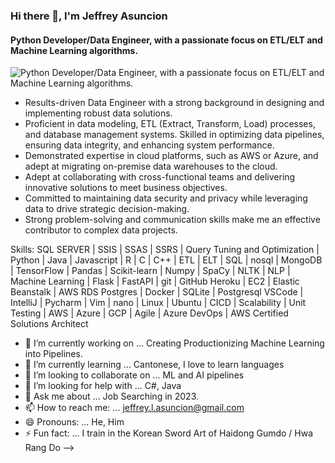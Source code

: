 ### Hi there 👋,  I'm Jeffrey Asuncion
#### Python Developer/Data Engineer, with a passionate focus on ETL/ELT and Machine Learning algorithms.
![Python Developer/Data Engineer, with a passionate focus on ETL/ELT and Machine Learning algorithms.](https://JeffreyAsuncion/dataPic.jpeg)

* Results-driven Data Engineer with a strong background in designing and implementing robust data solutions.
* Proficient in data modeling, ETL (Extract, Transform, Load) processes, and database management systems. Skilled in optimizing data pipelines, ensuring data integrity, and enhancing system performance.
* Demonstrated expertise in cloud platforms, such as AWS or Azure, and adept at migrating on-premise data warehouses to the cloud.
* Adept at collaborating with cross-functional teams and delivering innovative solutions to meet business objectives.
* Committed to maintaining data security and privacy while leveraging data to drive strategic decision-making.
* Strong problem-solving and communication skills make me an effective contributor to complex data projects.

Skills: SQL SERVER | SSIS | SSAS | SSRS | Query Tuning and Optimization | Python | Java | Javascript |  R |  C |  C++ | ETL | ELT |  SQL | nosql |  MongoDB | TensorFlow | Pandas | Scikit-learn | Numpy | SpaCy |  NLTK |  NLP | Machine Learning | Flask | FastAPI | git | GitHub Heroku | EC2 | Elastic Beanstalk | AWS RDS Postgres | Docker |   SQLite | Postgresql VSCode | IntelliJ | Pycharm | Vim | nano | Linux | Ubuntu |  CICD | Scalability |  Unit Testing | AWS | Azure | GCP | Agile | Azure DevOps | AWS Certified Solutions Architect



- 🔭 I’m currently working on ... Creating Productionizing Machine Learning into Pipelines.
- 🌱 I’m currently learning ... Cantonese, I love to learn languages 
- 👯 I’m looking to collaborate on ... ML and AI pipelines
- 🤔 I’m looking for help with ... C#, Java
- 💬 Ask me about ... Job Searching in 2023.
- 📫 How to reach me: ... jeffrey.l.asuncion@gmail.com
- 😄 Pronouns: ... He, Him
- ⚡ Fun fact: ... I train in the Korean Sword Art of Haidong Gumdo / Hwa Rang Do
-->
